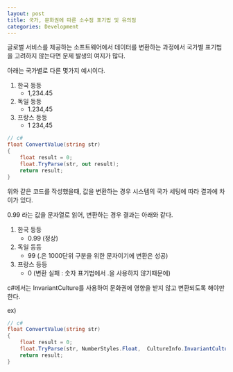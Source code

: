```yaml
---
layout: post
title: 국가, 문화권에 따른 소수점 표기법 및 유의점
categories: Development
---
```


글로벌 서비스를 제공하는 소프트웨어에서 데이터를 변환하는 과정에서 국가별 표기법을 고려하지 않는다면 문제 발생의 여지가 많다.

아래는 국가별로 다른 몇가지 예시이다.

1. 한국 등등
   * 1,234.45
2. 독일 등등
   * 1.234,45
3. 프랑스 등등
   * 1 234,45

```c#
// c#
float ConvertValue(string str)
{
    float result = 0;
    float.TryParse(str, out result);
    return result;
}
```

위와 같은 코드를 작성했을때, 값을 변환하는 경우 시스템의 국가 세팅에 따라 결과에 차이가 있다.

0.99 라는 값을 문자열로 읽어, 변환하는 경우 결과는 아래와 같다.

1. 한국 등등
   * 0.99 (정상)
2. 독일 등등
   * 99 (.은 1000단위 구분을 위한 문자이기에 변환은 성공)
3. 프랑스 등등
   * 0 (변환 실패 : 숫자 표기법에서 .을 사용하지 않기때문에)


c#에서는 InvariantCulture를 사용하여 문화권에 영향을 받지 않고 변환되도록 해야만 한다.

ex)
```c#
// c#
float ConvertValue(string str)
{
    float result = 0;
    float.TryParse(str, NumberStyles.Float,  CultureInfo.InvariantCulture, out val))
    return result;
}
```